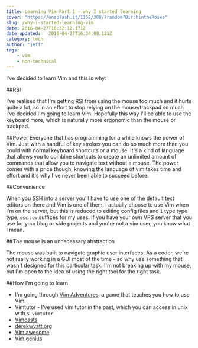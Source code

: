 ```yaml
---
title: Learning Vim Part 1 - why I started learning
cover: "https://unsplash.it/1152/300/?random?BirchintheRoses"
slug: /why-i-started-learning-vim
date: 2016-04-27T16:32:12.171Z
date_updated:   2016-04-27T16:34:00.121Z
category: tech
author: "jeff"
tags: 
    - vim
    - non-technical
---
```


I've decided to learn Vim and this is why:

##RSI

I've realised that I'm getting RSI from using the mouse too much and it hurts quite a lot, so in an effort to stop relying on the mouse/trackpad so much I've decided I'm going to learn Vim. Hopefully this way I'll be able to use the keyboard more, which is naturally more ergonomic than the mouse or trackpad. 

##Power
Everyone that has programming for a while knows the power of Vim. Just with a handful of key strokes you can do so much more than you could with normal keyboard shortcuts or a mouse. It's a kind of language that allows you to combine shortcuts to create an unlimited amount of commands that allow you to navigate text without a mouse. The power comes with a price though, knowing the language of vim takes time and effort and it's why I've never been able to succeed before.

##Convenience

When you SSH into a server you'll have to use one of the default text editors on there and Vim is one of them. I actually choose to use Vim when I'm on the server, but this is reduced to editing config files and `i` type type type, `esc` `:qw` suffices for my uses. If you have your own VPS server that you use for your blog or side projects and you're not a vim user, you know what I mean.

##The mouse is an unnecessary abstraction

The mouse was built to navigate graphic user interfaces. As a coder, we're not really working in a GUI most of the time - so why use something that wasn't designed for this particular task. I'm not breaking up with my mouse, but I'm open to the idea of using the right tool for the right task.

##How I'm going to learn
* I'm going through [Vim Adventures](), a game that teaches you how to use Vim. 
* Vimtutor - I've used vim tutor in the past, which you can access in unix with `$ vimtutor`
* [Vimcasts](http://vimcasts.org/)
* [derekwyatt.org](http://derekwyatt.org/vim/tutorials/)
* [Vim awesome](http://vimawesome.com/)
* [Vim genius](http://www.vimgenius.com/)

